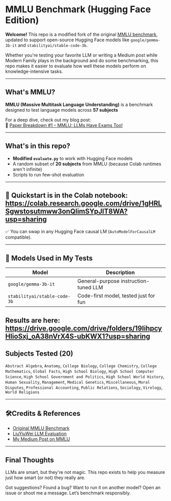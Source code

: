 # MMLU Benchmark (Hugging Face Edition)

**Welcome!** This repo is a modified fork of the original [MMLU benchmark](https://github.com/hendrycks/test), updated to support open-source Hugging Face models like `google/gemma-3b-it` and `stabilityai/stable-code-3b`.

Whether you're testing your favorite LLM or writing a Medium post while Modern Family plays in the background and do some benchmarking, this repo makes it easier to evaluate how well these models perform on knowledge-intensive tasks.

---

## What's MMLU?

**MMLU (Massive Multitask Language Understanding)** is a benchmark designed to test language models across **57 subjects**

For a deep dive, check out my blog post:  
📖 [Paper Breakdown #1 – MMLU: LLMs Have Exams Too!](https://medium.com/@alakarthika01/paper-breakdown-1-mmlu-llms-have-exams-too-a-post-on-benchmarking-a66630dfd2a6)

---

## What's in this repo?

- **Modified `evaluate.py`** to work with Hugging Face models  
- A random subset of **20 subjects** from MMLU (because Colab runtimes aren't infinite)  
- Scripts to run few-shot evaluation  


---

## 🚀 Quickstart is in the Colab notebook: https://colab.research.google.com/drive/1gHRLSgwstosutmww3onQlimSYpJlT8WA?usp=sharing


   ✅ You can swap in any Hugging Face causal LM (`AutoModelForCausalLM` compatible).

---

## 🧪 Models Used in My Tests

| Model                        | Description                            |
|-----------------------------|----------------------------------------|
| `google/gemma-3b-it`        | General-purpose instruction-tuned LLM  |
| `stabilityai/stable-code-3b` | Code-first model, tested just for fun  |

Results are here: https://drive.google.com/drive/folders/19IihpcyHIioSxj_oA38nVrX4S-ubKWX1?usp=sharing
---

## Subjects Tested (20)

`Abstract Algebra`, `Anatomy`, `College Biology`, `College Chemistry`, `College Mathematics`, `Global Facts`, `High School Biology`, `High School Computer Science`, `High School Government and Politics`, `High School World History`, `Human Sexuality`, `Management`, `Medical Genetics`, `Miscellaneous`, `Moral Disputes`, `Professional Accounting`, `Public Relations`, `Sociology`, `Virology`, `World Religions`

---

## 🛠Credits & References

- [Original MMLU Benchmark](https://github.com/hendrycks/test)  
- [LiuYiuWei LLM Evaluation](https://github.com/LiuYiuWei/LLM-Evaluation)  
- [My Medium Post on MMLU](https://medium.com/@alakarthika01/paper-breakdown-1-mmlu-llms-have-exams-too-a-post-on-benchmarking-a66630dfd2a6)

---

## Final Thoughts

LLMs are smart, but they're not magic. This repo exists to help you measure just how smart (or not) they really are.

Got suggestions? Found a bug? Want to run it on another model? Open an issue or shoot me a message. Let’s benchmark responsibly.
